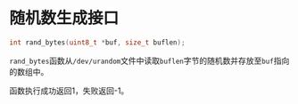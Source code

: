 # 随机数生成接口

```c
int rand_bytes(uint8_t *buf, size_t buflen);
```

`rand_bytes`函数从`/dev/urandom`文件中读取`buflen`字节的随机数并存放至`buf`指向的数组中。

函数执行成功返回1，失败返回-1。
